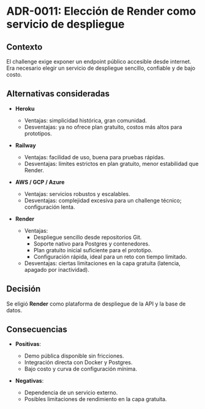 # ADR-0011: Elección de Render como servicio de despliegue

## Contexto
El challenge exige exponer un endpoint público accesible desde internet.  
Era necesario elegir un servicio de despliegue sencillo, confiable y de bajo costo.

## Alternativas consideradas
- **Heroku**  
  - Ventajas: simplicidad histórica, gran comunidad.  
  - Desventajas: ya no ofrece plan gratuito, costos más altos para prototipos.  

- **Railway**  
  - Ventajas: facilidad de uso, buena para pruebas rápidas.  
  - Desventajas: límites estrictos en plan gratuito, menor estabilidad que Render.  

- **AWS / GCP / Azure**  
  - Ventajas: servicios robustos y escalables.  
  - Desventajas: complejidad excesiva para un challenge técnico; configuración lenta.  

- **Render**  
  - Ventajas:  
    - Despliegue sencillo desde repositorios Git.  
    - Soporte nativo para Postgres y contenedores.  
    - Plan gratuito inicial suficiente para el prototipo.  
    - Configuración rápida, ideal para un reto con tiempo limitado.  
  - Desventajas: ciertas limitaciones en la capa gratuita (latencia, apagado por inactividad).  

## Decisión
Se eligió **Render** como plataforma de despliegue de la API y la base de datos.  

## Consecuencias
- **Positivas**:  
  - Demo pública disponible sin fricciones.  
  - Integración directa con Docker y Postgres.  
  - Bajo costo y curva de configuración mínima.  

- **Negativas**:  
  - Dependencia de un servicio externo.  
  - Posibles limitaciones de rendimiento en la capa gratuita.
